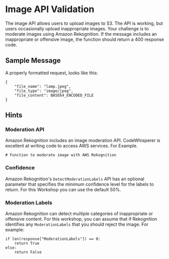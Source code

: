 # Image API Validation

The image API allows users to upload images to S3. The API is working, but users occasionally upload inappropriate images. Your challenge is to moderate images using Amazon Rekognition. If the message includes an inappropriate or offensive image, the function should return a 400 response code.

## Sample Message

A properly formatted request, looks like this:

```
{
    "file_name": "lamp.jpeg",
    "file_type": "image/jpeg",
    "file_content": BASE64_ENCODED_FILE
}
```

## Hints 

### Moderation API

Amazon Rekognition includes an image moderation API. CodeWhisperer is excellent at writing code to access AWS services. For Example.

```
# Function to moderate image with AWS Rekognition
```

### Confidence

Amazon Rekognition's `DetectModerationLabels` API has an optional parameter that specifies the minimum confidence level for the labels to return. For this Workshop you can use the default 50%.

### Moderation Labels

Amazon Rekognition can detect multiple categories of inappropriate or offensive content. For this workshop, you can assume that if Rekognition identifies any `ModerationLabels` that you should reject the image. For example:

```
if len(response["ModerationLabels"]) == 0: 
    return True
else:
    return False
```
